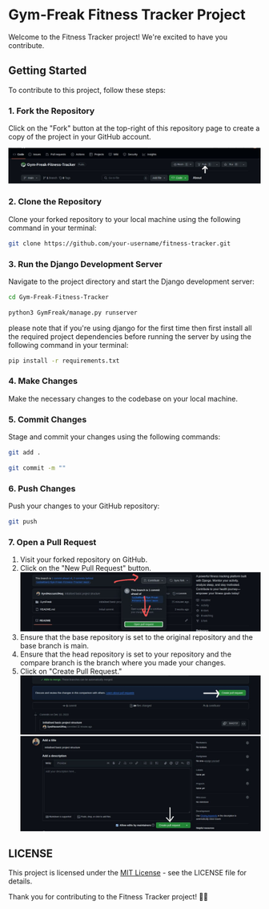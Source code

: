 # Gym-Freak Fitness Tracker Project

Welcome to the Fitness Tracker project! We're excited to have you contribute.

## Getting Started

To contribute to this project, follow these steps:

### 1. Fork the Repository

Click on the "Fork" button at the top-right of this repository page to create a copy of the project in your GitHub account.

![Fork Button](images/fork.jpeg)

### 2. Clone the Repository

Clone your forked repository to your local machine using the following command in your terminal:

```bash
git clone https://github.com/your-username/fitness-tracker.git
```
### 3. Run the Django Development Server

Navigate to the project directory and start the Django development server:

```bash
cd Gym-Freak-Fitness-Tracker
```
```bash
python3 GymFreak/manage.py runserver
```

please note that if you're using django for the first time then first install all the required project dependencies before running the server by using the following command in your terminal:

```bash
pip install -r requirements.txt
```
### 4. Make Changes

Make the necessary changes to the codebase on your local machine.

### 5. Commit Changes

Stage and commit your changes using the following commands:

```bash
git add .
```
```bash
git commit -m ""
```
### 6. Push Changes

Push your changes to your GitHub repository:

```bash
git push
```
### 7. Open a Pull Request

1. Visit your forked repository on GitHub.
2. Click on the "New Pull Request" button.
   ![contribute Button](images/pull_request.jpeg)
3. Ensure that the base repository is set to the original repository and the base branch is main.
4. Ensure that the head repository is set to your repository and the compare branch is the branch where you made your changes.
5. Click on "Create Pull Request."
   ![contribute Button](images/create_pull.jpeg)
   ![contribute Button](images/create_request.jpeg)

## LICENSE
This project is licensed under the [MIT License](LICENSE) - see the LICENSE file for details.

Thank you for contributing to the Fitness Tracker project! 🏋️‍♂️

